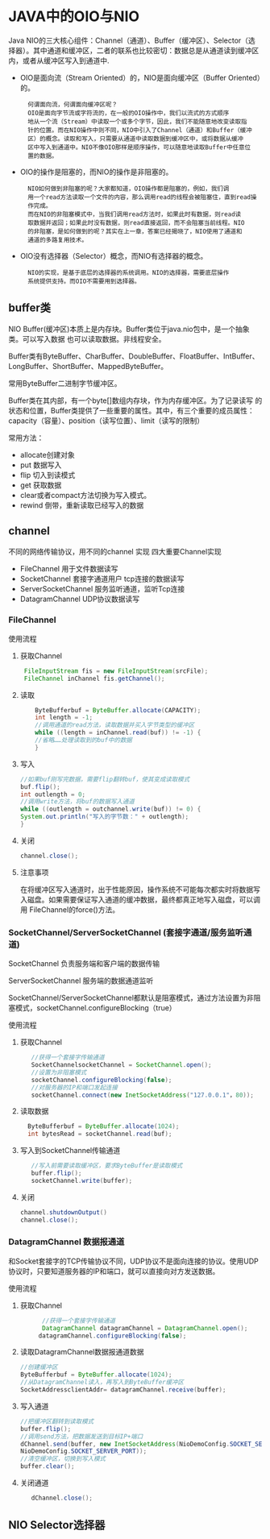 # JAVA中的OIO与NIO
Java NIO的三大核心组件：Channel（通道）、Buffer（缓冲区）、Selector（选
择器）。其中通道和缓冲区，二者的联系也比较密切：数据总是从通道读到缓冲区
内，或者从缓冲区写入到通道中.

* OIO是面向流（Stream Oriented）的，NIO是面向缓冲区（Buffer Oriented）的。

        何谓面向流，何谓面向缓冲区呢？
        OIO是面向字节流或字符流的，在一般的OIO操作中，我们以流式的方式顺序
        地从一个流（Stream）中读取一个或多个字节，因此，我们不能随意地改变读取指
        针的位置。而在NIO操作中则不同，NIO中引入了Channel（通道）和Buffer（缓冲
        区）的概念。读取和写入，只需要从通道中读取数据到缓冲区中，或将数据从缓冲
        区中写入到通道中。NIO不像OIO那样是顺序操作，可以随意地读取Buffer中任意位
        置的数据。
        
* OIO的操作是阻塞的，而NIO的操作是非阻塞的。

        NIO如何做到非阻塞的呢？大家都知道，OIO操作都是阻塞的，例如，我们调
        用一个read方法读取一个文件的内容，那么调用read的线程会被阻塞住，直到read操
        作完成。
        而在NIO的非阻塞模式中，当我们调用read方法时，如果此时有数据，则read读
        取数据并返回；如果此时没有数据，则read直接返回，而不会阻塞当前线程。NIO
        的非阻塞，是如何做到的呢？其实在上一章，答案已经揭晓了，NIO使用了通道和
        通道的多路复用技术。
        
* OIO没有选择器（Selector）概念，而NIO有选择器的概念。

        NIO的实现，是基于底层的选择器的系统调用。NIO的选择器，需要底层操作
        系统提供支持。而OIO不需要用到选择器。

## buffer类
  NIO Buffer(缓冲区)本质上是内存块。Buffer类位于java.nio包中，是一个抽象类。可以写入数据 也可以读取数据。非线程安全。
  
  Buffer类有ByteBuffer、CharBuffer、DoubleBuffer、FloatBuffer、IntBuffer、LongBuffer、ShortBuffer、MappedByteBuffer。
  
  常用ByteBuffer二进制字节缓冲区。
  
  Buffer类在其内部，有一个byte[]数组内存块，作为内存缓冲区。为了记录读写 的状态和位置，Buffer类提供了一些重要的属性。其中，有三个重要的成员属性：
  capacity（容量）、position（读写位置）、limit（读写的限制）
  
  常用方法：
  * allocate创建对象
  * put 数据写入
  * flip 切入到读模式
  * get 获取数据
  * clear或者compact方法切换为写入模式。
  * rewind 倒带，重新读取已经写入的数据
  
## channel 
  不同的网络传输协议，用不同的channel 实现 四大重要Channel实现
  * FileChannel 用于文件数据读写
  * SocketChannel  套接字通道用户 tcp连接的数据读写
  * ServerSocketChannel 服务监听通道，监听Tcp连接
  * DatagramChannel UDP协议数据读写

### FileChannel 
使用流程
1. 获取Channel 
    ```java
     FileInputStream fis = new FileInputStream(srcFile);
     FileChannel inChannel fis.getChannel();
    ```

2. 读取
    ```java
        ByteBufferbuf = ByteBuffer.allocate(CAPACITY);
        int length = -1;
        //调用通道的read方法，读取数据并买入字节类型的缓冲区
        while ((length = inChannel.read(buf)) != -1) {
        //省略……处理读取到的buf中的数据
        }
    ```

3. 写入
    ```java
    //如果buf刚写完数据，需要flip翻转buf，使其变成读取模式
    buf.flip();
    int outlength = 0;
    //调用write方法，将buf的数据写入通道
    while ((outlength = outchannel.write(buf)) != 0) {
    System.out.println("写入的字节数：" + outlength);
    }
    ```

4. 关闭
    ```java
    channel.close();
    ```

5. 注意事项

    在将缓冲区写入通道时，出于性能原因，操作系统不可能每次都实时将数据写
    入磁盘。如果需要保证写入通道的缓冲数据，最终都真正地写入磁盘，可以调用
    FileChannel的force()方法。
  
### SocketChannel/ServerSocketChannel (套接字通道/服务监听通道)
  SocketChannel  负责服务端和客户端的数据传输
  
  ServerSocketChannel 服务端的数据通道监听
  
  SocketChannel/ServerSocketChannel都默认是阻塞模式，通过方法设置为非阻塞模式，socketChannel.configureBlocking（true）
  
使用流程
1. 获取Channel
    ```java
       //获得一个套接字传输通道
       SocketChannelsocketChannel = SocketChannel.open();
       //设置为非阻塞模式
       socketChannel.configureBlocking(false);
       //对服务器的IP和端口发起连接
       socketChannel.connect(new InetSocketAddress("127.0.0.1"，80));
    ```
2.  读取数据
    ```java
      ByteBufferbuf = ByteBuffer.allocate(1024);
      int bytesRead = socketChannel.read(buf);
    ```
3. 写入到SocketChannel传输通道
    ```java
       //写入前需要读取缓冲区，要求ByteBuffer是读取模式
       buffer.flip();
       socketChannel.write(buffer);
    ```
   
4. 关闭
    ```java
   channel.shutdownOutput()
   channel.close();
   
    ```      
### DatagramChannel 数据报通道
和Socket套接字的TCP传输协议不同，UDP协议不是面向连接的协议。使用UDP协议时，只要知道服务器的IP和端口，就可以直接向对方发送数据。

使用流程

1. 获取Channel
   ```java
         //获得一个套接字传输通道
         DatagramChannel datagramChannel = DatagramChannel.open();
        datagramChannel.configureBlocking(false);
      ```

2. 读取DatagramChannel数据报通道数据
    ```java
    //创建缓冲区
    ByteBufferbuf = ByteBuffer.allocate(1024);
    //从DatagramChannel读入，再写入到ByteBuffer缓冲区
    SocketAddressclientAddr= datagramChannel.receive(buffer);
    ```
3. 写入通道
    ```java
    //把缓冲区翻转到读取模式
    buffer.flip();
    //调用send方法，把数据发送到目标IP+端口
    dChannel.send(buffer, new InetSocketAddress(NioDemoConfig.SOCKET_SERVER_IP,
    NioDemoConfig.SOCKET_SERVER_PORT));
    //清空缓冲区，切换到写入模式
    buffer.clear();
    ```
4. 关闭通道
    ```java
       dChannel.close();
    ```
## NIO Selector选择器   